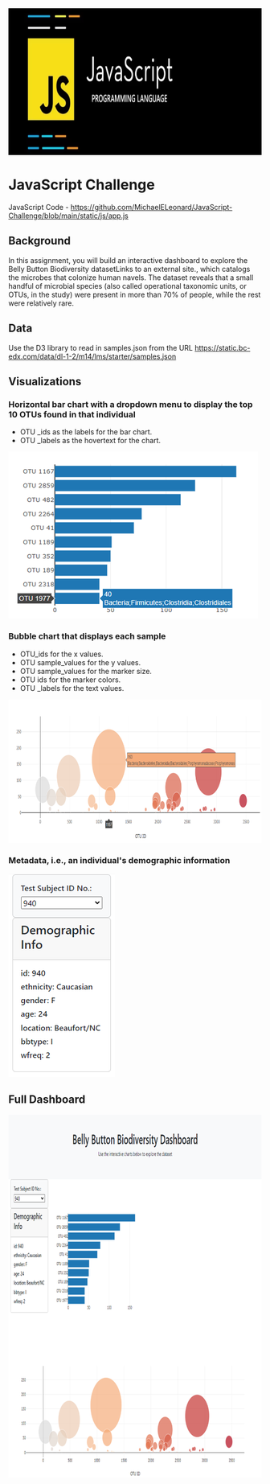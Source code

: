 <img src="Pics/Header.png" width="893" height="292">


# JavaScript Challenge

JavaScript Code - https://github.com/MichaelELeonard/JavaScript-Challenge/blob/main/static/js/app.js


## Background
In this assignment, you will build an interactive dashboard to explore the Belly Button Biodiversity datasetLinks to an external site., which catalogs the microbes that colonize human navels.
The dataset reveals that a small handful of microbial species (also called operational taxonomic units, or OTUs, in the study) were present in more than 70% of people, while the rest were relatively rare.


## Data
Use the D3 library to read in samples.json from the URL https://static.bc-edx.com/data/dl-1-2/m14/lms/starter/samples.json

## Visualizations
### Horizontal bar chart with a dropdown menu to display the top 10 OTUs found in that individual
* OTU _ids as the labels for the bar chart.
* OTU _labels as the hovertext for the chart.

<img src="Pics/940 Bar Chart popup.png" width="497" height="331">


### Bubble chart that displays each sample
* OTU_ids for the x values.
* OTU sample_values for the y values.
* OTU sample_values for the marker size.
* OTU ids for the marker colors.
* OTU _labels for the text values.

<img src="Pics/940 Bubble Chart popup.png" width="906" height="285">



### Metadata, i.e., an individual's demographic information
<img src="Pics/940 Metadata.png" width="212" height="404">



## Full Dashboard

<img src="Pics/Full Dashboard 3.png" width="888" height="722">

